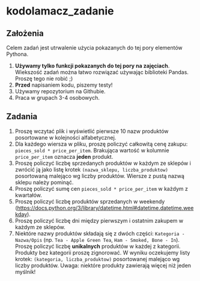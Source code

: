 # kodolamacz_zadanie

## Założenia

Celem zadań jest utrwalenie użycia pokazanych do tej pory elementów Pythona.

1. **Używamy tylko funkcji pokazanych do tej pory na zajęciach**. Wiekszość zadań można łatwo rozwiązać używając biblioteki Pandas. Proszę tego nie robić ;)
2. **Przed** napisaniem kodu, piszemy testy!
3. Używamy repozytorium na Githubie.
4. Praca w grupach 3-4 osobowych.

## Zadania

1. Proszę wczytać plik i wyświetlić pierwsze 10 nazw produktów posortowane w kolejności alfabetycznej.
1. Dla każdego wiersza w pliku, proszę policzyć całkowitą cenę zakupu: `pieces_sold * price_per_item`. Brakująca wartość w kolumnie `price_per_item` oznacza **jeden** produkt.
1. Proszę policzyć liczbę sprzedanych produktów w każdym ze sklepów i zwrócić ją jako listę krotek `(nazwa_sklepu, liczba_produktow)` posortowaną malejąco wg liczby produktów. Wiersze z pustą nazwą sklepu należy pominąć.
1. Proszę policzyć sumę cen `pieces_sold * price_per_item` w każdym z kwartałów.
1. Proszę policzyć liczbę produktów sprzedanych w weekendy (https://docs.python.org/3/library/datetime.html#datetime.datetime.weekday).
1. Proszę policzyć liczbę dni między pierwszym i ostatnim zakupem w każdym ze sklepów.
1. Niektóre nazwy produktów składają się z dwóch części: `Kategoria - Nazwa/Opis` (np. `Tea - Apple Green Tea`, `Ham - Smoked, Bone - In`). Proszę policzyć liczbę **unikalnych** produktów w każdej z kategorii. Produkty bez kategorii proszę zignorować. W wyniku oczekujemy listy krotek: `(kategoria, liczba_produktow)` posortowanej malejąco wg liczby produktów. Uwaga: niektóre produkty zawierają więcej niż jeden myślnik!

